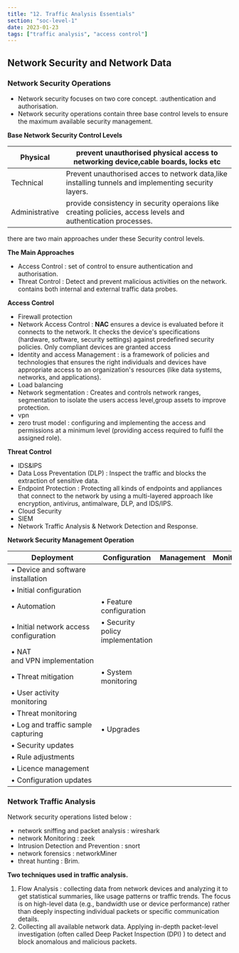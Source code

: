 ```yaml
---
title: "12. Traffic Analysis Essentials"
section: "soc-level-1"
date: 2023-01-23
tags: ["traffic analysis", "access control"]
---
```


## Network Security and Network Data

### Network Security Operations

- Network security focuses on two core concept. :authentication and authorisation.
- Network security operations contain three base control levels to ensure the maximum available security management.

**Base Network Security Control Levels**

|Physical|prevent unauthorised physical access to networking device,cable boards, locks etc|
|---|---|
|Technical|Prevent unauthorised acces to network data,like installing tunnels and implementing security layers.|
|Administrative|provide consistency in security operaions like creating policies, access levels and authentication processes.|

there are two main approaches under these Security control levels.

**The Main Approaches**

- Access Control : set of control to ensure authentication and authorisation.
- Threat Control : Detect and prevent malicious activities on the network. contains both internal and external traffic data probes.

**Access Control**

- Firewall protection
- Network Access Control : **NAC** ensures a device is evaluated before it connects to the network. It checks the device's specifications (hardware, software, security settings) against predefined security policies. Only compliant devices are granted access
- Identity and access Management : is a framework of policies and technologies that ensures the right individuals and devices have appropriate access to an organization's resources (like data systems, networks, and applications).
- Load balancing
- Network segmentation : Creates and controls network ranges, segmentation to isolate the users access level,group assets to improve protection.
- vpn
- zero trust model : configuring and implementing the access and permissions at a minimum level (providing access required to fulfil the assigned role).

**Threat Control**

- IDS&IPS
- Data Loss Preventation (DLP) : Inspect the traffic and blocks the extraction of sensitive data.
- Endpoint Protection : Protecting all kinds of endpoints and appliances that connect to the network by using a multi-layered approach like encryption, antivirus, antimalware, DLP, and IDS/IPS.
- Cloud Security
- SIEM
- Network Traffic Analysis & Network Detection and Response.

**Network Security Management Operation**

|Deployment|Configuration|Management|Monitoring|Maintenance|
|---|---|---|---|---|
|• Device and software installation|||||
|• Initial configuration|||||
|• Automation|• Feature configuration||||
|• Initial network access configuration|• Security policy implementation||||
|• NAT and VPN implementation|||||
|• Threat mitigation|• System monitoring||||
|• User activity monitoring|||||
|• Threat monitoring|||||
|• Log and traffic sample capturing|• Upgrades||||
|• Security updates|||||
|• Rule adjustments|||||
|• Licence management|||||
|• Configuration updates|||||

### Network Traffic Analysis

Network security operations listed below :

- network sniffing and packet analysis : wireshark
- network Monitoring : zeek
- Intrusion Detection and Prevention : snort
- network forensics : networkMiner
- threat hunting : Brim.

**Two techniques used in traffic analysis.**

1. Flow Analysis : collecting data from network devices and analyzing it to get statistical summaries, like usage patterns or traffic trends. The focus is on high-level data (e.g., bandwidth use or device performance) rather than deeply inspecting individual packets or specific communication details.
2. Collecting all available network data. Applying in-depth packet-level investigation (often called Deep Packet Inspection (DPI) ) to detect and block anomalous and malicious packets.